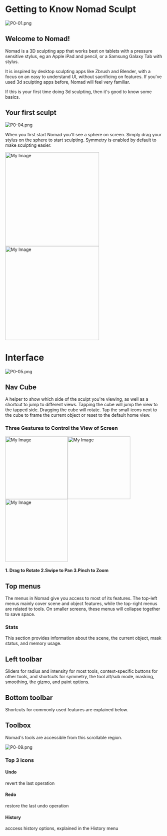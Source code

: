 # Getting to Know Nomad Sculpt

![P0-01.png](https://github.com/beets3d/FutureMakers/blob/main/docs/projects/NomadSculpt/Images/P0-01.png)

## Welcome to Nomad!

Nomad is a 3D sculpting app that works best on tablets with a pressure sensitive stylus, 
eg an Apple iPad and pencil, or a Samsung Galaxy Tab with stylus.

It is inspired by desktop sculpting apps like Zbrush and Blender, with a focus on an easy to understand UI, without sacrificing on features. 
If you've used 3d sculpting apps before, Nomad will feel very familiar.

If this is your first time doing 3d sculpting, then it's good to know some basics.

## Your first sculpt

![P0-04.png](https://github.com/beets3d/FutureMakers/blob/main/docs/projects/NomadSculpt/Images/P0-04.png)

When you first start Nomad you'll see a sphere on screen. Simply drag your stylus on the sphere to start sculpting. 
Symmetry is enabled by default to make sculpting easier.

<img src="https://github.com/beets3d/FutureMakers/blob/main/docs/projects/NomadSculpt/Images/P0-02.png" alt="My Image" height="300"/><img src="https://github.com/beets3d/FutureMakers/blob/main/docs/projects/NomadSculpt/Images/P0-03.png" alt="My Image" height="300"/>

# Interface

![P0-05.png](https://github.com/beets3d/FutureMakers/blob/main/docs/projects/NomadSculpt/Images/P0-05.png)

## Nav Cube

A helper to show which side of the sculpt you're viewing, as well as a shortcut to jump to different views. 
Tapping the cube will jump the view to the tapped side. Dragging the cube will rotate. 
Tap the small icons next to the cube to frame the current object or reset to the default home view.

### Three Gestures to Control the View of Screen

<img src="https://github.com/beets3d/FutureMakers/blob/main/docs/projects/NomadSculpt/Images/P0-06.png" alt="My Image" height="200"/><img src="https://github.com/beets3d/FutureMakers/blob/main/docs/projects/NomadSculpt/Images/P0-07.png" alt="My Image" height="200"/><img src="https://github.com/beets3d/FutureMakers/blob/main/docs/projects/NomadSculpt/Images/P0-08.png" alt="My Image" height="200"/>
#### 1. Drag to Rotate   2.Swipe to Pan   3.Pinch to Zoom

## Top menus

The menus in Nomad give you access to most of its features. The top-left menus mainly cover scene and object features, while the top-right menus are related to tools. On smaller screens, these menus will collapse together to save space. 

### Stats
This section provides information about the scene, the current object, mask status, and memory usage.

## Left toolbar
Sliders for radius and intensity for most tools, context-specific buttons for other tools, and shortcuts for symmetry, the tool alt/sub mode, masking, smoothing, the gizmo, and paint options.

## Bottom toolbar
Shortcuts for commonly used features are explained below.

## Toolbox

Nomad's tools are accessible from this scrollable region.

![P0-09.png](https://github.com/beets3d/FutureMakers/blob/main/docs/projects/NomadSculpt/Images/P0-09.png)

### Top 3 icons

#### Undo 
revert the last operation
#### Redo 
restore the last undo operation
#### History 
acccess history options, explained in the History menu



